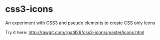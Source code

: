 # css3-icons
An experiment with CSS3 and pseudo elements to create CSS only Icons 

Try it here: http://rawgit.com/rpatil26/css3-icons/master/icons.html
